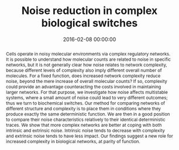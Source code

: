 ---
title: "Noise reduction in complex biological switches"
subtitle: ""
summary: ""
authors: 
- Cardelli L
- Csikász-Nagy A
- Dalchau N
- Tribastone M
- Tschaikowski M


tags: []
categories: [Dynamical Systems]
date: 2016-02-08 00:00:00
publishDate: 2016-02-08 00:00:00
featured: false
draft: false
publication: 'Scientific Reports'
publication_types: ["2"]

doi: 'https://dx.doi.org/10.1038/srep20214'
abstract: Cells operate in noisy molecular environments via complex regulatory networks. It is possible to understand how molecular counts are related to noise in specific networks, but it is not generally clear how noise relates to network complexity, because different levels of complexity also imply different overall number of molecules. For a fixed function, does increased network complexity reduce noise, beyond the mere increase of overall molecular counts? If so, complexity could provide an advantage counteracting the costs involved in maintaining larger networks. For that purpose, we investigate how noise affects multistable systems, where a small amount of noise could lead to very different outcomes; thus we turn to biochemical switches. Our method for comparing networks of different structure and complexity is to place them in conditions where they produce exactly the same deterministic function. We are then in a good position to compare their noise characteristics relatively to their identical deterministic traces. We show that more complex networks are better at coping with both intrinsic and extrinsic noise. Intrinsic noise tends to decrease with complexity and extrinsic noise tends to have less impact. Our findings suggest a new role for increased complexity in biological networks, at parity of function.

projects: []
---